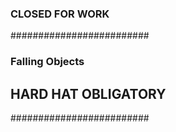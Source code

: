 ### CLOSED FOR WORK #####
#########################
### Falling Objects #####
## HARD HAT OBLIGATORY ##
#########################
